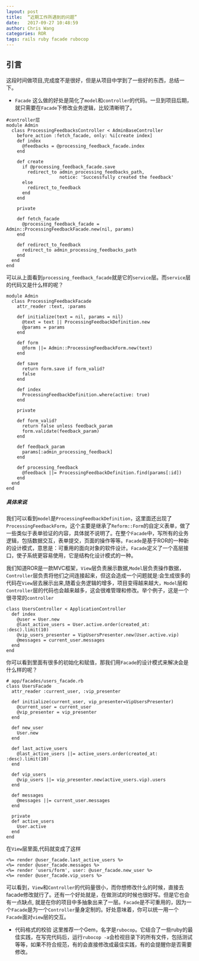 ```yaml
---
layout: post
title:  “近期工作所遇到的问题”
date:   2017-09-27 10:48:59
author: Chris Wang
categories: ROR
tags: rails ruby facade rubocop
---
```


## 引言
这段时间做项目,完成度不是很好，但是从项目中学到了一些好的东西，总结一下。
* `Facade`
这么做的好处是简化了`model`和`controller`的代码。一旦到项目后期，就只需要在`Facade`下修改业务逻辑，比较清晰明了。
```
#controller层
module Admin
  class ProcessingFeedbacksController < AdminBaseController
    before_action :fetch_facade, only: %i[create index]
    def index
      @feedbacks = @processing_feedback_facade.index
    end

    def create
      if @processing_feedback_facade.save
        redirect_to admin_processing_feedbacks_path,
                    notice: 'Successfully created the feedback'
      else
        redirect_to_feedback
      end
    end

    private

    def fetch_facade
      @processing_feedback_facade = Admin::ProcessingFeedbackFacade.new(nil, params)
    end

    def redirect_to_feedback
      redirect_to admin_processing_feedbacks_path
    end
  end
end
```

可以从上面看到`processing_feedback_facade`就是它的`service`层。而`service`层的代码又是什么样的呢？

```
module Admin
  class ProcessingFeedbackFacade
    attr_reader :text, :params

    def initialize(text = nil, params = nil)
      @text = text || ProcessingFeedbackDefinition.new
      @params = params
    end

    def form
      @form ||= Admin::ProcessingFeedbackForm.new(text)
    end

    def save
      return form.save if form_valid?
      false
    end

    def index
      ProcessingFeedbackDefinition.where(active: true)
    end

    private

    def form_valid?
      return false unless feedback_param
      form.validate(feedback_param)
    end

    def feedback_param
      params[:admin_processing_feedback]
    end

    def processing_feedback
      @feedback ||= ProcessingFeedbackDefinition.find(params[:id])
    end
  end
end
```

##### 具体来说
我们可以看到`model`是`ProcessingFeedbackDefinition`，这里面还出现了`ProcessingFeedbackForm`，这个主要是继承了`Reform::Form`的自定义表单，做了一些类似于表单验证的内容，具体就不说明了。在整个`Facade`中，写所有的业务逻辑，包括数据交互，表单提交，页面的操作等等。`Facade`是基于ROR的一种新的设计模式，意思是：可重用的面向对象的软件设计。`Facade`定义了一个高层接口，使子系统更容易使用，它是结构化设计模式的一种。

我们知道ROR是一款MVC框架，`View`层负责展示数据,`Model`层负责操作数据，`Controller`层负责将他们之间连接起来，但这会造成一个问题就是:会生成很多的代码在`View`层去展示出来,随着业务逻辑的增多，项目变得越来越大，`Model`层和`Controller`层的代码也会越来越多，这会很难管理和修改。举个例子，这是一个很寻常的`controller`
```
class UsersController < ApplicationController
  def index
    @user = User.new
    @last_active_users = User.active.order(created_at: :desc).limit(10)
    @vip_users_presenter = VipUsersPresenter.new(User.active.vip)
    @messages = current_user.messages
  end
end
```

你可以看到里面有很多的初始化和赋值，那我们用`Facade`的设计模式来解决会是什么样的呢？

```
# app/facades/users_facade.rb
class UsersFacade
  attr_reader :current_user, :vip_presenter

  def initialize(current_user, vip_presenter=VipUsersPresenter)
    @current_user = current_user
    @vip_presenter = vip_presenter
  end

  def new_user
    User.new
  end

  def last_active_users
    @last_active_users ||= active_users.order(created_at: :desc).limit(10)
  end

  def vip_users
    @vip_users ||= vip_presenter.new(active_users.vip).users
  end

  def messages
    @messages ||= current_user.messages
  end

  private
  def active_users
    User.active
  end
end
```
在`View`层里面,代码就变成了这样

```
<%= render @user_facade.last_active_users %>
<%= render @user_facade.messages %>
<%= render 'users/form', user: @user_facade.new_user %>
<%= render @user_facade.vip_users %>
```

可以看到，`View`和`Controller`的代码量很小，而你想修改什么的时候，直接去facade修改就行了。还有一个好处就是，在做测试的时候也很好写。但是它也会有一点缺点, 就是在你的项目中多抽象出来了一层。`Facade`是不可重用的，因为一个`Facade`是为一个`Controller`量身定制的。好处意味着，你可以统一用一个`Facade`面对`view`层的交互。

* 代码格式的校验
这里推荐一个Gem，名字是`rubocop`。它结合了一些ruby的最佳实践，在写完代码后，运行`rubocop -a`会检视目录下的所有文件，包括测试等等，如果不符合规范，有的会直接修改成最佳实践，有的会提醒你是否需要修改。


